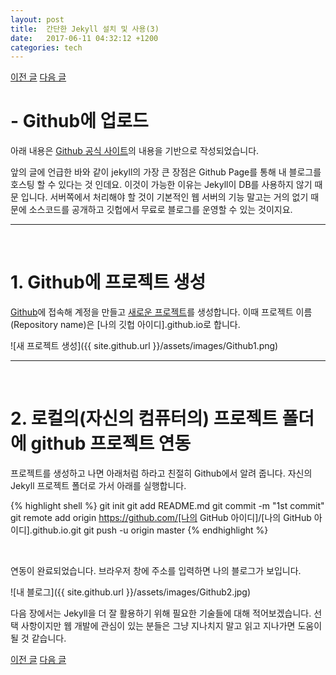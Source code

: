 ```yaml
---
layout: post
title:  간단한 Jekyll 설치 및 사용(3)
date:   2017-06-11 04:32:12 +1200
categories: tech
---
```


<a href="{{ site.github.url }}/tech/2017/06/10/JekyllInstallation2.html" class="page-change">이전 글</a>
<a href="{{ site.github.url }}/tech/2017/06/11/JekyllInstallation4.html" class="page-change">다음 글</a>

<h1>- Github에 업로드</h1>
아래 내용은 <a href="https://help.github.com/articles/using-jekyll-as-a-static-site-generator-with-github-pages/">Github 공식 사이트</a>의 내용을 기반으로 작성되었습니다.

앞의 글에 언급한 바와 같이 jekyll의 가장 큰 장점은 Github Page를 통해 내 블로그를 호스팅 할 수 있다는 것 인데요. 이것이 가능한 이유는 Jekyll이 DB를 사용하지 않기 때문 입니다. 서버쪽에서 처리해야 할 것이 기본적인 웹 서버의 기능 말고는 거의 없기 때문에 소스코드를 공개하고 깃헙에서 무료로 블로그를 운영할 수 있는 것이지요.
<hr><br>

<h1>1. Github에 프로젝트 생성</h1>

<a href="https://github.com/">Github</a>에 접속해 계정을 만들고 <a href="https://github.com/new">새로운 프로젝트</a>를 생성합니다. 이때 프로젝트 이름(Repository name)은 <span class="highlight">[나의 깃헙 아이디].github.io</span>로 합니다.

![새 프로젝트 생성]({{ site.github.url }}/assets/images/Github1.png)

<hr><br>

<h1>2. 로컬의(자신의 컴퓨터의) 프로젝트 폴더에 github 프로젝트 연동</h1>

프로젝트를 생성하고 나면 아래처럼 하라고 친절히 Github에서 알려 줍니다. 자신의 Jekyll 프로젝트 폴더로 가서 아래를 실행합니다.

{% highlight shell %}
git init
git add README.md
git commit -m "1st commit"
git remote add origin https://github.com/[나의 GitHub 아이디]/[나의 GitHub 아이디].github.io.git
git push -u origin master
{% endhighlight %}

<br>

연동이 완료되었습니다. 브라우저 창에 주소를 입력하면 나의 블로그가 보입니다.

![내 블로그]({{ site.github.url }}/assets/images/Github2.jpg)

다음 장에서는 Jekyll을 더 잘 활용하기 위해 필요한 기술들에 대해 적어보겠습니다. 선택 사항이지만 웹 개발에 관심이 있는 분들은 그냥 지나치지 말고 읽고 지나가면 도움이 될 것 같습니다.

<a href="{{ site.github.url }}/tech/2017/06/10/JekyllInstallation2.html" class="page-change">이전 글</a>
<a href="{{ site.github.url }}/tech/2017/06/11/JekyllInstallation4.html" class="page-change">다음 글</a>